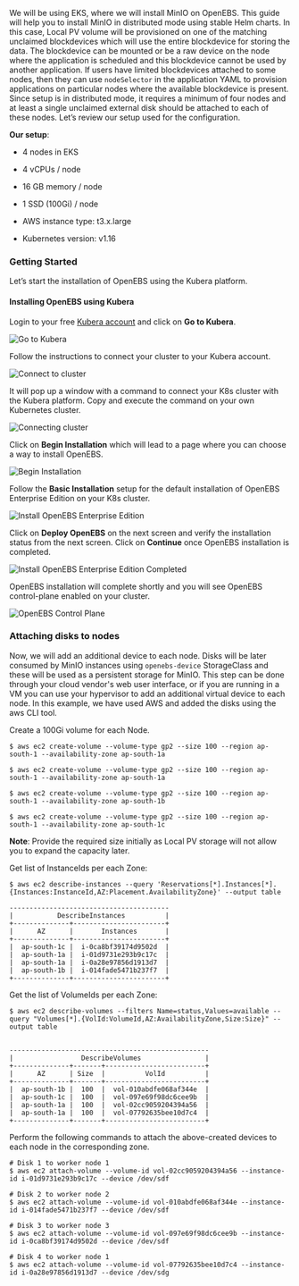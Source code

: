 We will be using EKS, where we will install MinIO on OpenEBS. This guide will help you to install MinIO in distributed mode using stable Helm charts. In this case, Local PV volume will be provisioned on one of the matching unclaimed blockdevices which will use the entire blockdevice for storing the data. The blockdevice can be mounted or be a raw device on the node where the application is scheduled and this blockdevice cannot be used by another application. If users have limited blockdevices attached to some nodes, then they can use `nodeSelector` in the application YAML to provision applications on particular nodes where the available blockdevice is present. Since setup is in distributed mode, it requires a minimum of four nodes and at least a single unclaimed external disk should be attached to each of these nodes. Let’s review our setup used for the configuration. 


**Our setup**:

- 4 nodes in EKS

- 4 vCPUs / node

- 16 GB memory / node

- 1 SSD (100Gi) / node

- AWS instance type: t3.x.large

- Kubernetes version: v1.16


### Getting Started

Let’s start the installation of OpenEBS using the Kubera platform.

#### Installing OpenEBS using Kubera

Login to your free [Kubera account](https://account.mayadata.io/login) and click on **Go to Kubera**.

![Go to Kubera](assets/data/minio-workload/images/go-to-kubera.png)


Follow the instructions to connect your cluster to your Kubera account. 

![Connect to cluster](assets/data/minio-workload/images/connect-to-cluster.png)


It will pop up a window with a command to connect your K8s cluster with the Kubera platform. Copy and execute the command on your own Kubernetes cluster.

![Connecting cluster](assets/data/minio-workload/images/connecting-cluster.png)


Click on **Begin Installation** which will lead to a page where you can choose a way to install OpenEBS.

![Begin Installation](assets/data/minio-workload/images/begin-installation.png)



Follow the **Basic Installation** setup for the default installation of OpenEBS Enterprise Edition on your K8s cluster.

![Install OpenEBS Enterprise Edition](assets/data/minio-workload/images/install-openebs-ee.png)


Click on **Deploy OpenEBS** on the next screen and verify the installation status from the next screen. Click on **Continue** once OpenEBS installation is completed.

![Install OpenEBS Enterprise Edition Completed](assets/data/minio-workload/images/install-openebs-ee-completed.png)


OpenEBS installation will complete shortly and you will see OpenEBS control-plane enabled on your cluster.

![OpenEBS Control Plane](assets/data/minio-workload/images/openebs-control-plane.png)


### Attaching disks to nodes

Now, we will add an additional device to each node. Disks will be later consumed by MinIO instances using `openebs-device` StorageClass and these will be used as a persistent storage for MinIO. This step can be done through your cloud vendor's web user interface, or if you are running in a VM you can use your hypervisor to add an additional virtual device to each node. In this example, we have used AWS and added the disks using the aws CLI tool.

Create a 100Gi volume for each Node.

```
$ aws ec2 create-volume --volume-type gp2 --size 100 --region ap-south-1 --availability-zone ap-south-1a

$ aws ec2 create-volume --volume-type gp2 --size 100 --region ap-south-1 --availability-zone ap-south-1a

$ aws ec2 create-volume --volume-type gp2 --size 100 --region ap-south-1 --availability-zone ap-south-1b

$ aws ec2 create-volume --volume-type gp2 --size 100 --region ap-south-1 --availability-zone ap-south-1c
```

**Note**: Provide the required size initially as Local PV storage will not allow you to expand the capacity later. 


Get list of InstanceIds per each Zone:

```
$ aws ec2 describe-instances --query 'Reservations[*].Instances[*].{Instances:InstanceId,AZ:Placement.AvailabilityZone}' --output table

----------------------------------------
|           DescribeInstances          |
+--------------+-----------------------+
|      AZ      |       Instances       |
+--------------+-----------------------+
|  ap-south-1c |  i-0ca8bf39174d9502d  |
|  ap-south-1a |  i-01d9731e293b9c17c  |
|  ap-south-1a |  i-0a28e97856d1913d7  |
|  ap-south-1b |  i-014fade5471b237f7  |
+--------------+-----------------------+
```


Get the list of VolumeIds per each Zone:

```
$ aws ec2 describe-volumes --filters Name=status,Values=available --query "Volumes[*].{VolId:VolumeId,AZ:AvailabilityZone,Size:Size}" --output table


--------------------------------------------------
|                 DescribeVolumes                |
+--------------+-------+-------------------------+
|      AZ      | Size  |          VolId          |
+--------------+-------+-------------------------+
|  ap-south-1b |  100  |  vol-010abdfe068af344e  |
|  ap-south-1c |  100  |  vol-097e69f98dc6cee9b  |
|  ap-south-1a |  100  |  vol-02cc9059204394a56  |
|  ap-south-1a |  100  |  vol-07792635bee10d7c4  |
+--------------+-------+-------------------------+
```

Perform the following commands to attach the above-created devices to each node in the corresponding zone.

```
# Disk 1 to worker node 1
$ aws ec2 attach-volume --volume-id vol-02cc9059204394a56 --instance-id i-01d9731e293b9c17c --device /dev/sdf

# Disk 2 to worker node 2
$ aws ec2 attach-volume --volume-id vol-010abdfe068af344e --instance-id i-014fade5471b237f7 --device /dev/sdf

# Disk 3 to worker node 3
$ aws ec2 attach-volume --volume-id vol-097e69f98dc6cee9b --instance-id i-0ca8bf39174d9502d --device /dev/sdf

# Disk 4 to worker node 1
$ aws ec2 attach-volume --volume-id vol-07792635bee10d7c4 --instance-id i-0a28e97856d1913d7 --device /dev/sdg
```
